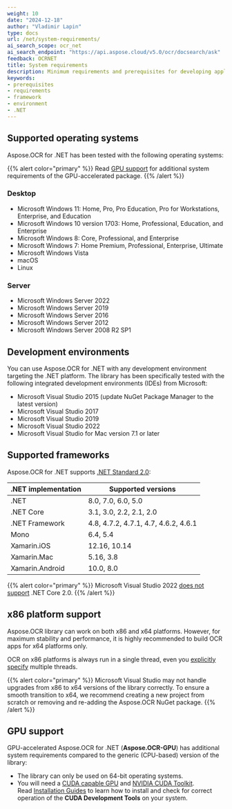 ```yaml
---
weight: 10
date: "2024-12-18"
author: "Vladimir Lapin"
type: docs
url: /net/system-requirements/
ai_search_scope: ocr_net
ai_search_endpoint: "https://api.aspose.cloud/v5.0/ocr/docsearch/ask"
feedback: OCRNET
title: System requirements
description: Minimum requirements and prerequisites for developing applications with Aspose.OCR for .NET.
keywords:
- prerequisites
- requirements
- framework
- environment
- .NET
---
```


## Supported operating systems

Aspose.OCR for .NET has been tested with the following operating systems:

{{% alert color="primary" %}}
Read [GPU support](#gpu-support) for additional system requirements of the GPU-accelerated package.
{{% /alert %}}

### Desktop

- Microsoft Windows 11: Home, Pro, Pro Education, Pro for Workstations, Enterprise, and Education
- Microsoft Windows 10 version 1703: Home, Professional, Education, and Enterprise
- Microsoft Windows 8: Core, Professional, and Enterprise
- Microsoft Windows 7: Home Premium, Professional, Enterprise, Ultimate
- Microsoft Windows Vista
- macOS
- Linux

### Server

- Microsoft Windows Server 2022
- Microsoft Windows Server 2019
- Microsoft Windows Server 2016
- Microsoft Windows Server 2012
- Microsoft Windows Server 2008 R2 SP1

## Development environments

You can use Aspose.OCR for .NET with any development environment targeting the .NET platform. The library has been specifically tested with the following integrated development environments (IDEs) from Microsoft:

- Microsoft Visual Studio 2015 (update NuGet Package Manager to the latest version)
- Microsoft Visual Studio 2017
- Microsoft Visual Studio 2019
- Microsoft Visual Studio 2022
- Microsoft Visual Studio for Mac version 7.1 or later

## Supported frameworks

Aspose.OCR for .NET supports [.NET Standard 2.0](https://docs.microsoft.com/en-us/dotnet/standard/net-standard?tabs=net-standard-2-0):

.NET implementation	| Supported versions
------------------- | ------------------
.NET | 8.0, 7.0, 6.0, 5.0
.NET Core | 3.1, 3.0, 2.2, 2.1, 2.0
.NET Framework | 4.8, 4.7.2, 4.7.1, 4.7, 4.6.2, 4.6.1
Mono | 6.4, 5.4 
Xamarin.iOS | 12.16, 10.14
Xamarin.Mac | 5.16, 3.8
Xamarin.Android | 10.0, 8.0

{{% alert color="primary" %}} 
Microsoft Visual Studio 2022 [does not support](https://docs.microsoft.com/en-us/visualstudio/releases/2022/compatibility#-visual-studio-2022-support-for-net-development) .NET Core 2.0.
{{% /alert %}} 

## x86 platform support

Aspose.OCR library can work on both x86 and x64 platforms. However, for maximum stability and performance, it is highly recommended to build OCR apps for x64 platforms only.

OCR on x86 platforms is always run in a single thread, even you [explicitly specify](/ocr/net/multithreading/) multiple threads.

{{% alert color="primary" %}} 
Microsoft Visual Studio may not handle upgrades from x86 to x64 versions of the library correctly. To ensure a smooth transition to x64, we recommend creating a new project from scratch or removing and re-adding the Aspose.OCR NuGet package.
{{% /alert %}} 

## GPU support

GPU-accelerated Aspose.OCR for .NET (**Aspose.OCR-GPU**) has additional system requirements compared to the generic (CPU-based) version of the library:

- The library can only be used on 64-bit operating systems.
- You will need a [CUDA capable GPU](https://developer.nvidia.com/cuda-gpus) and [NVIDIA CUDA Toolkit](https://developer.nvidia.com/cuda-downloads).  
  Read [Installation Guides](https://docs.nvidia.com/cuda/index.html#installation-guides) to learn how to install and check for correct operation of the **CUDA Development Tools** on your system.

